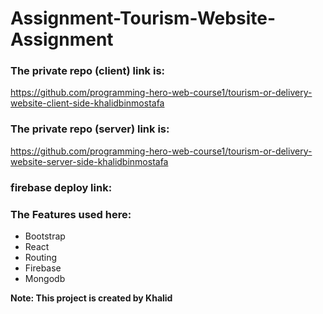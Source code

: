 # Assignment-Tourism-Website-Assignment

### The private repo (client) link is: 
https://github.com/programming-hero-web-course1/tourism-or-delivery-website-client-side-khalidbinmostafa

### The private repo (server) link is: 
https://github.com/programming-hero-web-course1/tourism-or-delivery-website-server-side-khalidbinmostafa

### firebase deploy link:


### The Features used here:
- Bootstrap
- React
- Routing
- Firebase
- Mongodb

**Note: This project is created by Khalid**